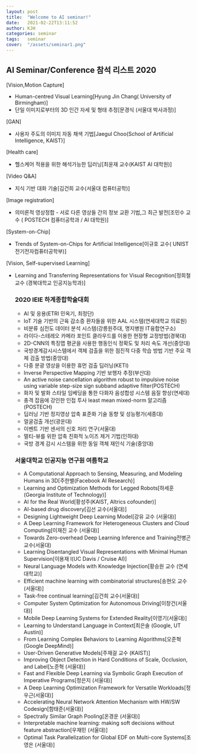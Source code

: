 ```yaml
---
layout: post
title:  "Welcome to AI seminar!"
date:   2021-02-22T13:11:52
author: KJH
categories: seminar
tags:	seminar 
cover:  "/assets/seminar1.png"
---
```


## AI Seminar/Conference 참석 리스트 2020
[Vision,Motion Capture]
<ul>
<li>Human-centred Visual Learning[Hyung Jin Chang( University of Birmingham)]</li>
<li>단일 이미지로부터의 3D 인간 자세 및 형태 추정[문경식 (서울대 박사과정)]</li>
</ul>
[GAN]
<ul>
<li>사용자 주도의 이미지 자동 채색 기법[Jaegul Choo(School of Artificial Intelligence, KAIST)]</li>
</ul>
[Health care]
<ul>
<li>헬스케어 적용을 위한 해석가능한 딥러닝[최윤재 교수(KAIST AI 대학원)]</li>
</ul>
[Video Q&A]
<ul>
<li>지식 기반 대화 기술[김건희 교수(서울대 컴퓨터공학)]</li>
</ul>
[Image registration]
<ul>
<li>의미론적 영상정합 - 서로 다른 영상들 간의 정보 교환 기법,그 최근 발전[조민수 교수 ( POSTECH 컴퓨터공학과 / AI 대학원)]</li>
</ul>
[System-on-Chip]
<ul>
<li>Trends of System-on-Chips for Artificial Intelligence[이규호 교수( UNIST 전기전자컴퓨터공학부)]</li>
</ul>
[Vision, Self-supervised Learning]
<ul>
<li>Learning and Transferring Representations for Visual Recognition[정희철 교수 (경북대학교 인공지능학과)]</li>

### 2020 IEIE 하계종합학술대회

<ul>
<li>AI 및 응용(ETRI 민옥기, 최정단)</li>
<li>IoT 기술 기반의 근육 감소증 환자들을 위한 AAL 시스템(연세대학교 의료원)</li>
<li>비분류 심전도 데이터 분석 시스템(강릉원주대, 명지병원 IT융합연구소)</li>
<li>라이다-스테레오 카메라 포인트 클라우드를 이용한 현장형 교정방법(경북대)</li>
<li>2D-CNN의 특징맵 평균을 사용한 행동인식 정확도 및 처리 속도 개선(중앙대)</li>
<li>국방경계감시시스템에서 객체 검출을 위한 점진적 다중 학습 방법 기반 주요 객체 검출 방법(중앙대)</li>
<li>다중 분광 영상을 이용한 휴먼 검출 딥러닝(KETI)</li>
<li>Inverse Perspective Mapping 기반 보행자 추정(부산대)</li>
<li>An active noise cancellation algorithm robust to impulsive noise using variable step-size sign subband adaptive filter(POSTECH)</li>
<li>화자 및 발화 스타일 임베딩을 통한 다화자 음성합성 시스템 음질 향상(연세대)</li>
<li>충격 잡음에 강인한 인접 투사 least mean mixed-norm 알고리즘(POSTECH)</li>
<li>딥러닝 기반 정지영상 압축 표준화 기술 동향 및 성능평가(세종대)</li>
<li>얼굴검출 개선(광운대)</li>
<li>이벤트 기반 센서의 신호 처리 연구(서울대)</li>
<li>멀티-뷰를 위한 압축 친화적 노이즈 제거 기법(인하대)</li>
<li>국방 경계 감시 시스템을 위한 동일 객체 재인식 기술(중앙대)</li>
</ul>

### 서울대학교 인공지능 연구원 여름학교

<ul>
 <li>A Computational Approach to Sensing, Measuring, and Modeling Humans in 3D[주한별(Facebook AI Research)]</li>
 <li>Learning and Optimization Methods for Legged Robots[하세훈(Georgia Institute of Technology)]</li>
 <li>AI for the Real World[황성주(KAIST, AItrics cofounder)]</li>
 <li>AI-based drug discovery[김선 교수(서울대)]</li>
 <li>Designing Lightweight Deep Learning Model[강유 교수 (서울대)]</li>
 <li>A Deep Learning Framework for Heterogeneous Clusters and Cloud Computing[이재진 교수 (서울대)]</li>
 <li>Towards Zero-overhead Deep Learning Inference and Training전병곤 교수(서울대)</li>
 <li> Learning Disentangled Visual Representations with Minimal Human Supervision[이용재 l(UC Davis / Cruise AI)]</li>
 <li> Neural Language Models with Knowledge Injection[황승원 교수 (연세대학교)]</li>
 <li> Efficient machine learning with combinatorial structures[송현오 교수(서울대)]</li>
 <li> Task-free continual learning[김건희 교수(서울대)]</li>
 <li> Computer System Optimization for Autonomous Driving[이창건(서울대)]</li>
 <li> Mobile Deep Learning Systems for Extended Reality[이영기(서울대)]</li>
 <li> Learning to Understand Language in Context[최은솔 (Google, UT Austin)]</li>
 <li>  From Learning Complex Behaviors to Learning Algorithms[오준혁 (Google DeepMind)]</li>
 <li> User-Driven Generative Models[주재걸 교수 (KAIST)]</li>
 <li> Improving Object Detection in Hard Conditions of Scale, Occlusion, and Label[노준혁 (서울대)]</li>
 <li> Fast and Flexible Deep Learning via Symbolic Graph Execution of Imperative Programs[정은지 (서울대)]</li>
 <li> A Deep Learning Optimization Framework for Versatile Workloads[정우근(서울대)]</li>
 <li> Accelerating Neural Network Attention Mechanism with HW/SW Codesign[함태준(서울대)]</li>
 <li> Spectrally Similar Graph Pooling[온경운 (서울대)]</li>
 <li> Interpretable machine learning: making soft decisions without feature abstraction[우재민 (서울대)]</li>
 <li>Optimal Task Parallelization for Global EDF on Multi-core Systems[조영은 (서울대)]</li>
</ul>
